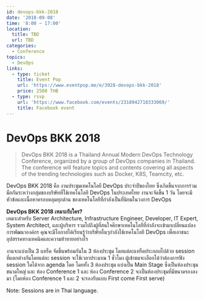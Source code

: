 ```yaml
---
id: devops-bkk-2018
date: '2018-09-08'
time: '8:00 ~ 17:00'
location:
  title: TBD
  url: TBD
categories:
  - Conference
topics:
  - DevOps
links:
  - type: ticket
    title: Event Pop
    url: 'https://www.eventpop.me/e/3928-devops-bkk-2018'
    price: 2500 THB
  - type: rsvp
    url: 'https://www.facebook.com/events/2318942718333069/'
    title: Facebook event
---
```


# DevOps BKK 2018

> DevOps BKK 2018 is a Thailand Annual Modern DevOps Technology Conference, organized by a group of DevOps companies in Thailand. The conference will feature topics and contents covering all aspects of the trending technologies such as Docker, K8S, Teamcity, etc.

DevOps BKK 2018 คือ งานประชุมเทคโนโลยี DevOps ประจำปีของไทย ซึ่งเกิดขึ้นจากการร่วมมือกันระหว่างกลุ่มของบริษัทที่ใช้เทคโนโลยี DevOps ในประเทศไทย งานจะจัดขึ้น 1 วัน โดยจะมีหัวข้อและเนื้อหาครอบคลุมทุกด้าน ของเทคโนโลยีที่กำลังเป็นที่นิยมในวงการ DevOps

**DevOps BKK 2018 เหมาะกับใคร?** \
เหมาะสำหรับ Server Architecture, Infrastructure Engineer, Developer, IT Expert, System Architect, และผู้บริหาร รวมไปถึงผู้ที่สนใจศึกษาเทคโนโลยีที่กำลังจะเข้ามาเปลี่ยนแปลงการพัฒนาองค์กร
คุณจะมีโอกาสได้เรียนรู้ว่าบริษัทอื่นๆกำลังใช้เทคโนโลยี DevOps เพื่อเอาชนะอุปสรรคทางเทคนิคและความท้าทายอย่างไร

งานจะแบ่งเป็น 3 แทร็ค จัดขึ้นพร้อมกันใน 3 ห้องประชุม โดยแต่ละแทร็คประกอบไปด้วย session ที่แตกต่างกันโดยแต่ละ session จะใช้เวลาประมาณ 1 ชั่วโมง ผู้เข้าชมจะเลือกได้ว่าต้องการฟัง session ใดได้จาก agenda โดย โดยทั้ง 3 ห้องประชุม แบ่งเป็น Main Stage ซึ่งเป็นห้องประชุมขนาดใหญ่ และ ห้อง Conference 1 และ ห้อง Conference 2 จะเป็นห้องประชุมที่มีขนาดรองลงมา (โดยห้อง Conference 1 และ 2 จะรองรับแบบ First come First serve)

Note: Sessions are in Thai language.
